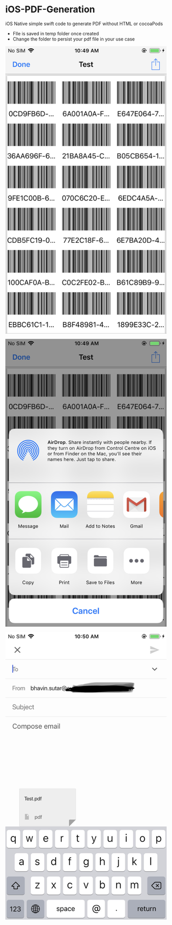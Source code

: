 # iOS-PDF-Generation
iOS Native simple swift code to generate PDF without HTML or cocoaPods
* FIle is saved in temp folder once created
* Change the folder to persist your pdf file in your use case


![Extension to share](https://github.com/bhavin250495/iOS-PDF-Generation/blob/master/ScreenShots/IMG_0514.PNG)

![Extension to share](https://github.com/bhavin250495/iOS-PDF-Generation/blob/master/ScreenShots/IMG_0515.PNG)

![Easy to attach and shoot](https://github.com/bhavin250495/iOS-PDF-Generation/blob/master/ScreenShots/IMG_0516.jpg)

